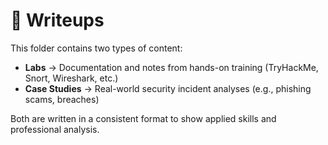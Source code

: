 # 📂 Writeups

This folder contains two types of content:

- **Labs** → Documentation and notes from hands-on training (TryHackMe, Snort, Wireshark, etc.)  
- **Case Studies** → Real-world security incident analyses (e.g., phishing scams, breaches)  

Both are written in a consistent format to show applied skills and professional analysis.
